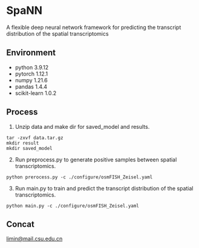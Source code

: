 # SpaNN
 
A flexible deep neural network framework for predicting the transcript distribution of the spatial transcriptomics

## Environment
- python 3.9.12
- pytorch 1.12.1
- numpy 1.21.6
- pandas 1.4.4
- scikit-learn 1.0.2

## Process
1. Unzip data and make dir for saved_model and results.
```
tar -zxvf data.tar.gz
mkdir result
mkdir saved_model
```

2. Run preprocess.py to generate positive samples between spatial transcriptomics.
```
python prerocess.py -c ./configure/osmFISH_Zeisel.yaml
```

3. Run main.py to train and predict the transcript distribution of the spatial transcriptomics.
```
python main.py -c ./configure/osmFISH_Zeisel.yaml
```

## Concat
limin@mail.csu.edu.cn

